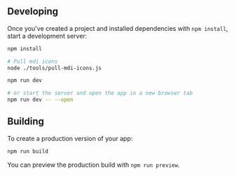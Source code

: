 ## Developing

Once you've created a project and installed dependencies with `npm install`, start a development server:

```bash
npm install

# Pull mdi icons
node ./tools/pull-mdi-icons.js

npm run dev

# or start the server and open the app in a new browser tab
npm run dev -- --open
```

## Building

To create a production version of your app:

```bash
npm run build
```

You can preview the production build with `npm run preview`.
